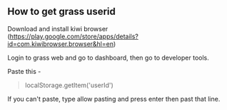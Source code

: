 ## **How to get grass userid**

Download and install kiwi browser (https://play.google.com/store/apps/details?id=com.kiwibrowser.browser&hl=en)

Login to grass web and go to dashboard, then go to developer tools.

Paste this - 

> localStorage.getItem('userId')

If you can't paste, type allow pasting and press enter then past that line.
